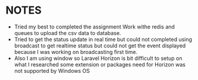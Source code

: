 #   NOTES
-   Tried my best to completed the assignment Work withe redis and queues to upload the csv data to database.
-   Tried to get the status update in real time but could not completed using broadcast to get realtime status but could not get the event displayed because I was working on broadcasting first time. 
-   Also I am using window so Laravel Horizon is bit difficult to setup on what I researched some extension or packages need for Horizon was not supported by Windows OS 